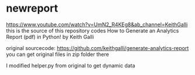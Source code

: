 # newreport

https://www.youtube.com/watch?v=UmN2_R4KEg8&ab_channel=KeithGalli
this is the source of this repository codes
How to Generate an Analytics Report (pdf) in Python! 
by Keith Galli

original sourcecode: https://github.com/keithgalli/generate-analytics-report
you can get original files in zip folder there


I modified helper.py from original to get dynamic data
